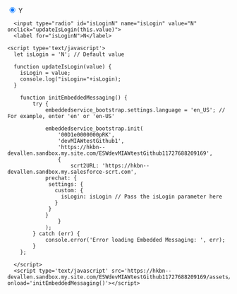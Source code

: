 <html>
  <body>
      <input type="radio" id="isLoginY" name="isLogin" value="Y" onclick="updateIsLogin(this.value)" checked>
      <label for="isLoginY">Y</label>
  
      <input type="radio" id="isLoginN" name="isLogin" value="N" onclick="updateIsLogin(this.value)">
      <label for="isLoginN">N</label>
    
    <script type='text/javascript'>
      let isLogin = 'N'; // Default value

      function updateIsLogin(value) {
        isLogin = value;
        console.log("isLogin="+isLogin);
      }
      
      	function initEmbeddedMessaging() {
      		try {
      			embeddedservice_bootstrap.settings.language = 'en_US'; // For example, enter 'en' or 'en-US'
      
      			embeddedservice_bootstrap.init(
      				'00D1e0000000pRK',
      				'devMIAWtestGithub1',
      				'https://hkbn--devallen.sandbox.my.site.com/ESWdevMIAWtestGithub11727688209169',
      				{
      					scrt2URL: 'https://hkbn--devallen.sandbox.my.salesforce-scrt.com',
                prechat: {
                 settings: {
                   custom: {
                     isLogin: isLogin // Pass the isLogin parameter here
                   }
                 }
                }
      				}
      			);
      		} catch (err) {
      			console.error('Error loading Embedded Messaging: ', err);
      		}
      	};

      </script>
      <script type='text/javascript' src='https://hkbn--devallen.sandbox.my.site.com/ESWdevMIAWtestGithub11727688209169/assets/js/bootstrap.min.js' onload='initEmbeddedMessaging()'></script>
  </body>
</html>
